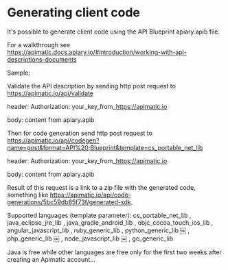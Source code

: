 # Generating client code

It's possible to generate client code using the API Blueprint apiary.apib file.

For a walkthrough see https://apimatic.docs.apiary.io/#introduction/working-with-api-descriptions-documents

Sample:

Validate the API description by sending http post request to https://apimatic.io/api/validate

header: Authorization: your_key_from_https://apimatic.io

body: content from apiary.apib

Then for code generation send http post request to https://apimatic.io/api/codegen?name=gost&format=API%20;Blueprint&template=cs_portable_net_lib

header: Authorization: your_key_from_https://apimatic.io

body: content from apiary.apib

Result of this request is a link to a zip file with the generated code, something like https://apimatic.io/api/code-generations/5bc59db85f73f/generated-sdk.

Supported languages (template parameter): cs_portable_net_lib , java_eclipse_jre_lib , java_gradle_android_lib , objc_cocoa_touch_ios_lib , angular_javascript_lib , ruby_generic_lib , python_generic_lib ￼ , php_generic_lib ￼ , node_javascript_lib ￼ , go_generic_lib

Java is free while other languages are free only for the first two weeks after creating an Apimatic account...
